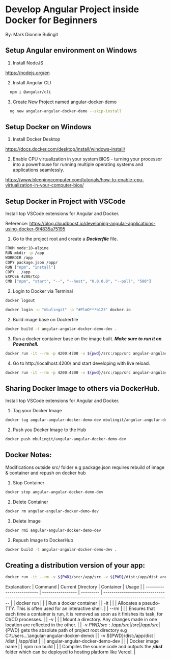 # Develop Angular Project inside Docker for Beginners

By: Mark Dionnie Bulingit

## Setup Angular environment on Windows

1. Install NodeJS

https://nodejs.org/en

2. Install Angular CLI

```bash
  npm i @angular/cli
```

3. Create New Project named angular-docker-demo

```bash
  ng new angular-angular-docker-demo --skip-install
```

## Setup Docker on Windows

1. Install Docker Desktop

https://docs.docker.com/desktop/install/windows-install/

2. Enable CPU virtualization in your system BIOS - turning your processor into a powerhouse for running multiple operating systems and applications seamlessly.

https://www.bleepingcomputer.com/tutorials/how-to-enable-cpu-virtualization-in-your-computer-bios/

## Setup Docker in Project with VSCode

Install top VSCode extensions for Angular and Docker.

Reference: https://blog.cloudboost.io/developing-angular-applications-using-docker-6f4835a75195

1. Go to the project root and create a **_Dockerfile_** file.

```bash
FROM node:18-alpine
RUN mkdir -p /app
WORKDIR /app
COPY package.json /app/
RUN ["npm", "install"]
COPY . /app
EXPOSE 4200/tcp
CMD ["npm", "start", "--", "--host", "0.0.0.0", "--poll", "500"]

```

2. Login to Docker via Terminal

```bash
docker logout
```

```bash
docker login -u "mbulingit" -p "#PlmO***b123" docker.io
```

2. Build image base on Dockerfile

```bash
docker build -t angular-angular-docker-demo-dev .
```

3. Run a docker container base on the image built. **_Make sure to run it on Powershell._**

```bash
docker run -it --rm -p 4200:4200 -v ${pwd}/src:/app/src angular-angular-docker-demo-dev
```

4. Go to http://localhost:4200/ and start developing with live reload.

```bash
docker run -it --rm -p 4200:4200 -v ${pwd}/src:/app/src angular-angular-docker-demo-dev
```

## Sharing Docker Image to others via DockerHub.

Install top VSCode extensions for Angular and Docker.

1. Tag your Docker Image

```bash
docker tag angular-angular-docker-demo-dev mbulingit/angular-angular-docker-demo-dev

```

2. Push you Docker Image to the Hub

```bash
docker push mbulingit/angular-angular-docker-demo-dev

```

## Docker Notes:

Modifications outside src/ folder e.g package.json requires rebuild of image & container and repush on docker hub

1. Stop Container

```bash
docker stop angular-angular-docker-demo-dev
```

2. Delete Container

```bash
docker rm angular-angular-docker-demo-dev
```

3. Delete Image

```bash
docker rmi angular-angular-docker-demo-dev
```

2. Repush Image to DockerHub

```bash
docker build -t angular-angular-docker-demo-dev .
```

## Creating a distribution version of your app:

```bash
docker run -it --rm -v ${PWD}/src:/app/src -v ${PWD}/dist:/app/dist angular-angular-docker-demo-dev npm run build
```

Explanation:
| Command | Current Directory | Container | Usage |
| ------------------------- | ----------------- | --------- | -------------------------------------------------------------------------------------------------------------- |
| docker run | | | Run a docker container |
| \-it | | | Allocates a pseudo-TTY. This is often used for an interactive shell. |
| \--rm | | | Ensures that each time a container is run, it is removed as soon as it finishes its task, for CI/CD processes. |
| \-v | | | Mount a directory. Any changes made in one location are reflected in the other. |
| \-v ${PWD}/src:/app/src   | /src              | /app/src  |${PWD} gets the absolute path of project root directory e.g C:\Users\...\angular-angular-docker-demo\ |
| \-v ${PWD}/dist:/app/dist | /dist | /app/dist | |
| angular-angular-docker-demo-dev | | | Docker image name |
| npm run build | | | Compiles the source code and outputs the **_/dist_** folder which can be deployed to hosting platform like Vercel. |
